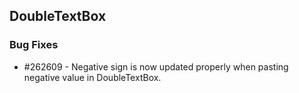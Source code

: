 ## DoubleTextBox

### Bug Fixes

* \#262609 - Negative sign is now updated properly when pasting negative value in DoubleTextBox.